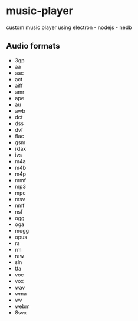 # music-player
custom music player using electron - nodejs - nedb
## Audio formats
+ 3gp
+ aa
+ aac
+ act
+ aiff
+ amr
+ ape
+ au
+ awb
+ dct
+ dss
+ dvf
+ flac
+ gsm
+ iklax
+ ivs
+ m4a
+ m4b
+ m4p
+ mmf
+ mp3
+ mpc
+ msv
+ nmf
+ nsf
+ ogg
+ oga
+ mogg
+ opus
+ ra
+ rm
+ raw
+ sln
+ tta
+ voc
+ vox
+ wav
+ wma
+ wv
+ webm
+ 8svx